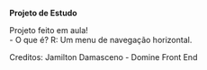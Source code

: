 <p><strong>Projeto de Estudo</strong></p>

<main>
  <p>Projeto feito em aula!<br>
    - O que é?
      R: Um menu de navegação horizontal.
  </p>
</main>

<footer>
  <p>Creditos: Jamilton Damasceno - Domine Front End</p>
</footer>
